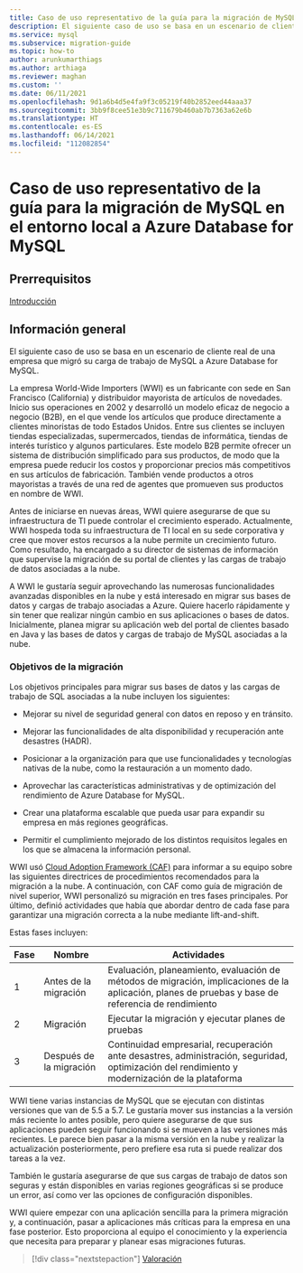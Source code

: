 ```yaml
---
title: Caso de uso representativo de la guía para la migración de MySQL en el entorno local a Azure Database for MySQL
description: El siguiente caso de uso se basa en un escenario de cliente real de una empresa que migró su carga de trabajo de MySQL a Azure Database for MySQL.
ms.service: mysql
ms.subservice: migration-guide
ms.topic: how-to
author: arunkumarthiags
ms.author: arthiaga
ms.reviewer: maghan
ms.custom: ''
ms.date: 06/11/2021
ms.openlocfilehash: 9d1a6b4d5e4fa9f3c05219f40b2852eed44aaa37
ms.sourcegitcommit: 3bb9f8cee51e3b9c711679b460ab7b7363a62e6b
ms.translationtype: HT
ms.contentlocale: es-ES
ms.lasthandoff: 06/14/2021
ms.locfileid: "112082854"
---
```

# <a name="mysql-on-premises-to-azure-database-for-mysql-migration-guide-representative-use-case"></a>Caso de uso representativo de la guía para la migración de MySQL en el entorno local a Azure Database for MySQL

## <a name="prerequisites"></a>Prerrequisitos

[Introducción](01-mysql-migration-guide-intro.md)
## <a name="overview"></a>Información general

El siguiente caso de uso se basa en un escenario de cliente real de una empresa que migró su carga de trabajo de MySQL a Azure Database for MySQL.

La empresa World-Wide Importers (WWI) es un fabricante con sede en San Francisco (California) y distribuidor mayorista de artículos de novedades. Inicio sus operaciones en 2002 y desarrolló un modelo eficaz de negocio a negocio (B2B), en el que vende los artículos que produce directamente a clientes minoristas de todo Estados Unidos. Entre sus clientes se incluyen tiendas especializadas, supermercados, tiendas de informática, tiendas de interés turístico y algunos particulares. Este modelo B2B permite ofrecer un sistema de distribución simplificado para sus productos, de modo que la empresa puede reducir los costos y proporcionar precios más competitivos en sus artículos de fabricación. También vende productos a otros mayoristas a través de una red de agentes que promueven sus productos en nombre de WWI.

Antes de iniciarse en nuevas áreas, WWI quiere asegurarse de que su infraestructura de TI puede controlar el crecimiento esperado. Actualmente, WWI hospeda toda su infraestructura de TI local en su sede corporativa y cree que mover estos recursos a la nube permite un crecimiento futuro. Como resultado, ha encargado a su director de sistemas de información que supervise la migración de su portal de clientes y las cargas de trabajo de datos asociadas a la nube.

A WWI le gustaría seguir aprovechando las numerosas funcionalidades avanzadas disponibles en la nube y está interesado en migrar sus bases de datos y cargas de trabajo asociadas a Azure. Quiere hacerlo rápidamente y sin tener que realizar ningún cambio en sus aplicaciones o bases de datos. Inicialmente, planea migrar su aplicación web del portal de clientes basado en Java y las bases de datos y cargas de trabajo de MySQL asociadas a la nube.

### <a name="migration-goals"></a>Objetivos de la migración

Los objetivos principales para migrar sus bases de datos y las cargas de trabajo de SQL asociadas a la nube incluyen los siguientes:

  - Mejorar su nivel de seguridad general con datos en reposo y en tránsito.

  - Mejorar las funcionalidades de alta disponibilidad y recuperación ante desastres (HADR).

  - Posicionar a la organización para que use funcionalidades y tecnologías nativas de la nube, como la restauración a un momento dado.

  - Aprovechar las características administrativas y de optimización del rendimiento de Azure Database for MySQL.

  - Crear una plataforma escalable que pueda usar para expandir su empresa en más regiones geográficas.

  - Permitir el cumplimiento mejorado de los distintos requisitos legales en los que se almacena la información personal.

WWI usó [Cloud Adoption Framework (CAF)](/azure/cloud-adoption-framework/) para informar a su equipo sobre las siguientes directrices de procedimientos recomendados para la migración a la nube. A continuación, con CAF como guía de migración de nivel superior, WWI personalizó su migración en tres fases principales. Por último, definió actividades que había que abordar dentro de cada fase para garantizar una migración correcta a la nube mediante lift-and-shift.

Estas fases incluyen:

| Fase | Nombre | Actividades |
|-------|------|------------|
| 1 | Antes de la migración  | Evaluación, planeamiento, evaluación de métodos de migración, implicaciones de la aplicación, planes de pruebas y base de referencia de rendimiento |
| 2 | Migración      | Ejecutar la migración y ejecutar planes de pruebas                                                                          |
| 3 | Después de la migración | Continuidad empresarial, recuperación ante desastres, administración, seguridad, optimización del rendimiento y modernización de la plataforma |

WWI tiene varias instancias de MySQL que se ejecutan con distintas versiones que van de 5.5 a 5.7. Le gustaría mover sus instancias a la versión más reciente lo antes posible, pero quiere asegurarse de que sus aplicaciones pueden seguir funcionando si se mueven a las versiones más recientes. Le parece bien pasar a la misma versión en la nube y realizar la actualización posteriormente, pero prefiere esa ruta si puede realizar dos tareas a la vez.

También le gustaría asegurarse de que sus cargas de trabajo de datos son seguras y están disponibles en varias regiones geográficas si se produce un error, así como ver las opciones de configuración disponibles.

WWI quiere empezar con una aplicación sencilla para la primera migración y, a continuación, pasar a aplicaciones más críticas para la empresa en una fase posterior. Esto proporciona al equipo el conocimiento y la experiencia que necesita para preparar y planear esas migraciones futuras.  

> [!div class="nextstepaction"]
> [Valoración](./03-assessment.md)